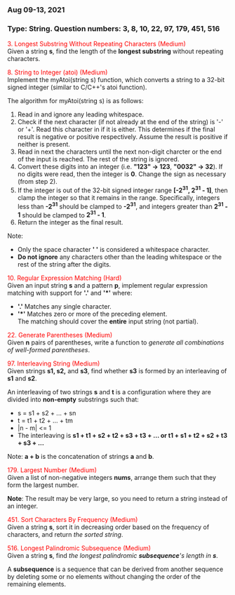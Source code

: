 ### Aug 09-13, 2021
### Type: String. Question numbers: 3, 8, 10, 22, 97, 179, 451, 516
<span style='color:red'>  3. Longest Substring Without Repeating Characters (Medium) </span>  
Given a string __s__, find the length of the __longest substring__ without repeating characters.

<span style='color:red'>  8. String to Integer (atoi) (Medium) </span>  
Implement the myAtoi(string s) function, which converts a string to a 32-bit signed integer (similar to C/C++'s atoi function).

The algorithm for myAtoi(string s) is as follows:

1. Read in and ignore any leading whitespace.
2. Check if the next character (if not already at the end of the string) is '-' or '+'. Read this character in if it is either. This determines if the final result is negative or positive respectively. Assume the result is positive if neither is present.
3. Read in next the characters until the next non-digit charcter or the end of the input is reached. The rest of the string is ignored.
4. Convert these digits into an integer (i.e. __"123" -> 123__, __"0032" -> 32__). If no digits were read, then the integer is __0__. Change the sign as necessary (from step 2).
5. If the integer is out of the 32-bit signed integer range __[-2<sup>31</sup>, 2<sup>31</sup> - 1]__, then clamp the integer so that it remains in the range. Specifically, integers less than __-2<sup>31</sup>__ should be clamped to __-2<sup>31</sup>__, and integers greater than __2<sup>31</sup> - 1__ should be clamped to __2<sup>31</sup> - 1__.
6. Return the integer as the final result.

Note:

- Only the space character __' '__ is considered a whitespace character.
- __Do not ignore__ any characters other than the leading whitespace or the rest of the string after the digits.

<span style='color:red'> 10. Regular Expression Matching (Hard)</span>  
Given an input string __s__ and a pattern __p__, implement regular expression matching with support for __'.'__ and __'*'__ where:

- __'.'__ Matches any single character.​​​​
- __'*'__ Matches zero or more of the preceding element.  
The matching should cover the __entire__ input string (not partial).

<span style='color:red'> 22. Generate Parentheses (Medium)</span>  
Given __n__ pairs of parentheses, write a function to *generate all combinations of well-formed parentheses*.

<span style='color:red'> 97. Interleaving String (Medium)</span>  
Given strings __s1, s2,__ and __s3__, find whether __s3__ is formed by an interleaving of __s1__ and __s2__.

An interleaving of two strings __s__ and __t__ is a configuration where they are divided into __non-empty__ substrings such that:

- s = s1 + s2 + ... + sn
- t = t1 + t2 + ... + tm
- |n - m| <= 1
- The interleaving is __s1 + t1 + s2 + t2 + s3 + t3 + ... or t1 + s1 + t2 + s2 + t3 + s3 + ...__

Note: __a + b__ is the concatenation of strings __a__ and __b__.

<span style='color:red'> 179. Largest Number (Medium)</span>  
Given a list of non-negative integers __nums__, arrange them such that they form the largest number.

__Note__: The result may be very large, so you need to return a string instead of an integer.

<span style='color:red'> 451. Sort Characters By Frequency (Medium)</span>  
Given a string __s__, sort it in decreasing order based on the frequency of characters, and return *the sorted string*.

<span style='color:red'> 516. Longest Palindromic Subsequence (Medium)</span>  
Given a string __s__, find *the longest palindromic __subsequence__'s length in __s__*.

A __subsequence__ is a sequence that can be derived from another sequence by deleting some or no elements without changing the order of the remaining elements.
